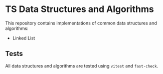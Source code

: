 # TS Data Structures and Algorithms

This repository contains implementations of common data structures and algorithms:

* Linked List

## Tests

All data structures and algorithms are tested using `vitest` and `fast-check`.
